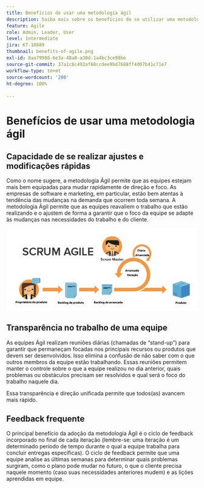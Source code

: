 ```yaml
---
title: Benefícios de usar uma metodologia ágil
description: Saiba mais sobre os benefícios de se utilizar uma metodologia ágil.
feature: Agile
role: Admin, Leader, User
level: Intermediate
jira: KT-10889
thumbnail: benefits-of-agile.png
exl-id: 8aa79988-6e3a-48a0-a30d-1a4bc3ce98be
source-git-commit: 37a1c8c492af68ccdee9bd7688ff4d07b41c71e7
workflow-type: tm+mt
source-wordcount: '280'
ht-degree: 100%

---
```


# Benefícios de usar uma metodologia ágil

## Capacidade de se realizar ajustes e modificações rápidas

Como o nome sugere, a metodologia Ágil permite que as equipes estejam mais bem equipadas para mudar rapidamente de direção e foco. As empresas de software e marketing, em particular, estão bem atentas à tendência das mudanças na demanda que ocorrem toda semana. A metodologia Ágil permite que as equipes reavaliem o trabalho que estão realizando e o ajustem de forma a garantir que o foco da equipe se adapte às mudanças nas necessidades do trabalho e do cliente.

![Fluxo de trabalho ágil](assets/agile-work-stream.png)

## Transparência no trabalho de uma equipe

As equipes Ágil realizam reuniões diárias (chamadas de “stand-up”) para garantir que permaneçam focadas nos principais recursos ou produtos que devem ser desenvolvidos. Isso elimina a confusão de não saber com o que outros membros da equipe estão trabalhando. Essas reuniões permitem manter o controle sobre o que a equipe realizou no dia anterior, quais problemas ou obstáculos precisam ser resolvidos e qual será o foco do trabalho naquele dia.



Essa transparência e direção unificada permite que todos(as) avancem mais rápido.



## Feedback frequente

O principal benefício da adoção da metodologia Ágil é o ciclo de feedback incorporado no final de cada iteração (lembre-se: uma iteração é um determinado período de tempo durante o qual a equipe trabalha para concluir entregas específicas). O ciclo de feedback permite que uma equipe analise as últimas semanas para determinar quais problemas surgiram, como o plano pode mudar no futuro, o que o cliente precisa naquele momento (caso suas necessidades anteriores mudem) e as lições aprendidas em equipe.
